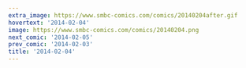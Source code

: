 ```yaml
---
extra_image: https://www.smbc-comics.com/comics/20140204after.gif
hovertext: '2014-02-04'
image: https://www.smbc-comics.com/comics/20140204.png
next_comic: '2014-02-05'
prev_comic: '2014-02-03'
title: '2014-02-04'
---
```


